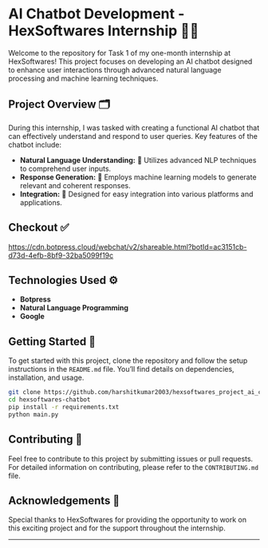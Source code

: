 # AI Chatbot Development - HexSoftwares Internship 🤖✨

Welcome to the repository for Task 1 of my one-month internship at HexSoftwares! This project focuses on developing an AI chatbot designed to enhance user interactions through advanced natural language processing and machine learning techniques.

## Project Overview 🗂️

During this internship, I was tasked with creating a functional AI chatbot that can effectively understand and respond to user queries. Key features of the chatbot include:

- **Natural Language Understanding:** 🧠 Utilizes advanced NLP techniques to comprehend user inputs.
- **Response Generation:** 💬 Employs machine learning models to generate relevant and coherent responses.
- **Integration:** 🔗 Designed for easy integration into various platforms and applications.

## Checkout ✅
https://cdn.botpress.cloud/webchat/v2/shareable.html?botId=ac3151cb-d73d-4efb-8bf9-32ba5099f19c

## Technologies Used ⚙️

- **Botpress**
- **Natural Language Programming**
- **Google**

## Getting Started 🚀

To get started with this project, clone the repository and follow the setup instructions in the `README.md` file. You’ll find details on dependencies, installation, and usage.

```bash
git clone https://github.com/harshitkumar2003/hexsoftwares_project_ai_chatbot.git
cd hexsoftwares-chatbot
pip install -r requirements.txt
python main.py
```

## Contributing 🤝

Feel free to contribute to this project by submitting issues or pull requests. For detailed information on contributing, please refer to the `CONTRIBUTING.md` file.

## Acknowledgements 🙏

Special thanks to HexSoftwares for providing the opportunity to work on this exciting project and for the support throughout the internship.

---
